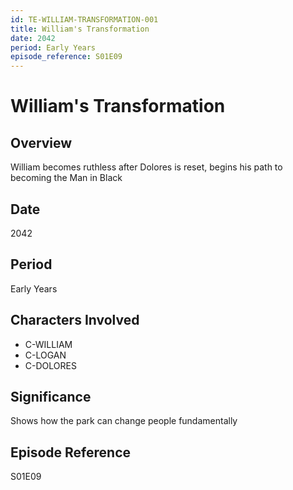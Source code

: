 ```yaml
---
id: TE-WILLIAM-TRANSFORMATION-001
title: William's Transformation
date: 2042
period: Early Years
episode_reference: S01E09
---
```


# William's Transformation

## Overview
William becomes ruthless after Dolores is reset, begins his path to becoming the Man in Black

## Date
2042

## Period
Early Years

## Characters Involved
- C-WILLIAM
- C-LOGAN
- C-DOLORES

## Significance
Shows how the park can change people fundamentally

## Episode Reference
S01E09

